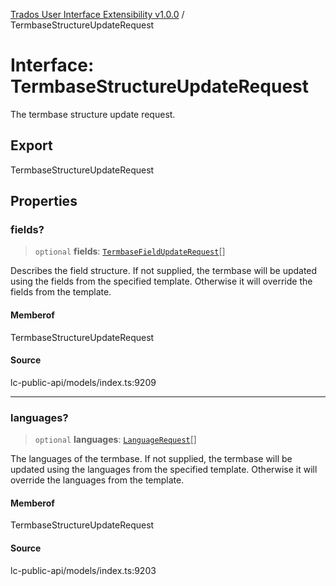 [Trados User Interface Extensibility v1.0.0](../wiki/globals) / TermbaseStructureUpdateRequest

# Interface: TermbaseStructureUpdateRequest

The termbase structure update request.

## Export

TermbaseStructureUpdateRequest

## Properties

### fields?

> `optional` **fields**: [`TermbaseFieldUpdateRequest`](../wiki/Interface.TermbaseFieldUpdateRequest)[]

Describes the field structure. If not supplied, the termbase will be updated using the fields from the specified template. Otherwise it will override the fields from the template.

#### Memberof

TermbaseStructureUpdateRequest

#### Source

lc-public-api/models/index.ts:9209

***

### languages?

> `optional` **languages**: [`LanguageRequest`](../wiki/Interface.LanguageRequest)[]

The languages of the termbase. If not supplied, the termbase will be updated using the languages from the specified template. Otherwise it will override the  languages from the template.

#### Memberof

TermbaseStructureUpdateRequest

#### Source

lc-public-api/models/index.ts:9203
